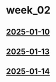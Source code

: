# week_02 <!-- markmap: foldAll -->
## [2025-01-10](2025-01-10/2025-01-10.html)
## [2025-01-13](2025-01-13/2025-01-13.html)
## [2025-01-14](2025-01-14/2025-01-14.html)
